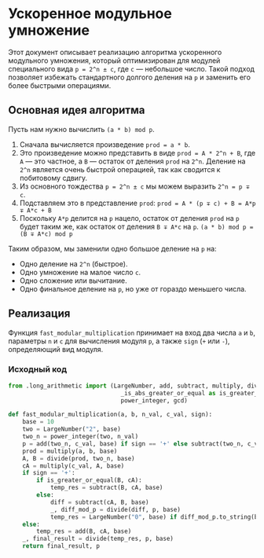 # Ускоренное модульное умножение

Этот документ описывает реализацию алгоритма ускоренного модульного умножения, который оптимизирован для модулей специального вида `p = 2^n ± c`, где `c` — небольшое число. Такой подход позволяет избежать стандартного долгого деления на `p` и заменить его более быстрыми операциями.

## Основная идея алгоритма

Пусть нам нужно вычислить `(a * b) mod p`.
1.  Сначала вычисляется произведение `prod = a * b`.
2.  Это произведение можно представить в виде `prod = A * 2^n + B`, где `A` — это частное, а `B` — остаток от деления `prod` на `2^n`. Деление на `2^n` является очень быстрой операцией, так как сводится к побитовому сдвигу.
3.  Из основного тождества `p = 2^n ± c` мы можем выразить `2^n = p ∓ c`.
4.  Подставляем это в представление `prod`:
    `prod = A * (p ∓ c) + B = A*p ∓ A*c + B`
5.  Поскольку `A*p` делится на `p` нацело, остаток от деления `prod` на `p` будет таким же, как остаток от деления `B ∓ A*c` на `p`.
    `(a * b) mod p = (B ∓ A*c) mod p`

Таким образом, мы заменили одно большое деление на `p` на:
- Одно деление на `2^n` (быстрое).
- Одно умножение на малое число `c`.
- Одно сложение или вычитание.
- Одно финальное деление на `p`, но уже от гораздо меньшего числа.

## Реализация

Функция `fast_modular_multiplication` принимает на вход два числа `a` и `b`, параметры `n` и `c` для вычисления модуля `p`, а также `sign` (`+` или `-`), определяющий вид модуля.

### Исходный код

```python
from .long_arithmetic import (LargeNumber, add, subtract, multiply, divide, 
                                _is_abs_greater_or_equal as is_greater_or_equal, 
                                power_integer, gcd)

def fast_modular_multiplication(a, b, n_val, c_val, sign):
    base = 10
    two = LargeNumber("2", base)
    two_n = power_integer(two, n_val)
    p = add(two_n, c_val, base) if sign == '+' else subtract(two_n, c_val, base)
    prod = multiply(a, b, base)
    A, B = divide(prod, two_n, base)
    cA = multiply(c_val, A, base)
    if sign == '+':
        if is_greater_or_equal(B, cA):
            temp_res = subtract(B, cA, base)
        else:
            diff = subtract(cA, B, base)
            _, diff_mod_p = divide(diff, p, base)
            temp_res = LargeNumber("0", base) if diff_mod_p.to_string(base) == "0" else subtract(p, diff_mod_p, base)
    else:
        temp_res = add(B, cA, base)
    _, final_result = divide(temp_res, p, base)
    return final_result, p 